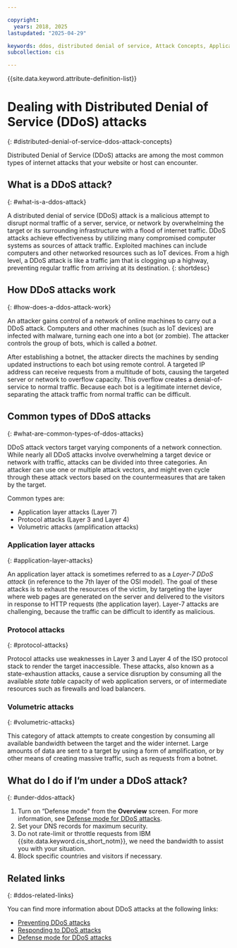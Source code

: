```yaml
---

copyright:
  years: 2018, 2025
lastupdated: "2025-04-29"

keywords: ddos, distributed denial of service, Attack Concepts, Application layer attacks 
subcollection: cis

---
```


{{site.data.keyword.attribute-definition-list}}

# Dealing with Distributed Denial of Service (DDoS) attacks
{: #distributed-denial-of-service-ddos-attack-concepts}

Distributed Denial of Service (DDoS) attacks are among the most common types of internet attacks that your website or host can encounter.

## What is a DDoS attack?
{: #what-is-a-ddos-attack}

A distributed denial of service (DDoS) attack is a malicious attempt to disrupt normal traffic of a server, service, or network by overwhelming the target or its surrounding infrastructure with a flood of internet traffic. DDoS attacks achieve effectiveness by utilizing many compromised computer systems as sources of attack traffic. Exploited machines can include computers and other networked resources such as IoT devices. From a high level, a DDoS attack is like a traffic jam that is clogging up a highway, preventing regular traffic from arriving at its destination.
{: shortdesc}

## How DDoS attacks work
{: #how-does-a-ddos-attack-work}

An attacker gains control of a network of online machines to carry out a DDoS attack. Computers and other machines (such as IoT devices) are infected with malware, turning each one into a bot (or zombie). The attacker controls the group of bots, which is called a _botnet_.

After establishing a botnet, the attacker directs the machines by sending updated instructions to each bot using remote control. A targeted IP address can receive requests from a multitude of bots, causing the targeted server or network to overflow capacity. This overflow creates a denial-of-service to normal traffic. Because each bot is a legitimate internet device, separating the attack traffic from normal traffic can be difficult.

## Common types of DDoS attacks
{: #what-are-common-types-of-ddos-attacks}

DDoS attack vectors target varying components of a network connection. While nearly all DDoS attacks involve overwhelming a target device or network with traffic, attacks can be divided into three categories. An attacker can use one or multiple attack vectors, and might even cycle through these attack vectors based on the countermeasures that are taken by the target.

Common types are:

* Application layer attacks (Layer 7)
* Protocol attacks (Layer 3 and Layer 4)
* Volumetric attacks (amplification attacks)

### Application layer attacks
{: #application-layer-attacks}

An application layer attack is sometimes referred to as a _Layer-7 DDoS attack_ (in reference to the 7th layer of the OSI model). The goal of these attacks is to exhaust the resources of the victim, by targeting the layer where web pages are generated on the server and delivered to the visitors in response to HTTP requests (the application layer). Layer-7 attacks are challenging, because the traffic can be difficult to identify as malicious.

### Protocol attacks
{: #protocol-attacks}

Protocol attacks use weaknesses in Layer 3 and Layer 4 of the ISO protocol stack to render the target inaccessible. These attacks, also known as a state-exhaustion attacks, cause a service disruption by consuming all the available _state table_ capacity of web application servers, or of intermediate resources such as firewalls and load balancers.

### Volumetric attacks
{: #volumetric-attacks}

This category of attack attempts to create congestion by consuming all available bandwidth between the target and the wider internet. Large amounts of data are sent to a target by using a form of amplification, or by other means of creating massive traffic, such as requests from a botnet.

## What do I do if I’m under a DDoS attack?
{: #under-ddos-attack}

1. Turn on “Defense mode" from the **Overview** screen. For more information, see [Defense mode for DDoS attacks](/docs/cis?topic=cis-defense-mode-attack-ddos).
1. Set your DNS records for maximum security.
1. Do not rate-limit or throttle requests from IBM {{site.data.keyword.cis_short_notm}}, we need the bandwidth to assist you with your situation.
1. Block specific countries and visitors if necessary.

## Related links
{: #ddos-related-links}

You can find more information about DDoS attacks at the following links:

* [Preventing DDoS attacks](/docs/cis?topic=cis-preventing-ddos-attacks)
* [Responding to DDoS attacks](/docs/cis?topic=cis-responding-to-ddos-attacks)
* [Defense mode for DDoS attacks](/docs/cis?topic=cis-defense-mode-attack-ddos)
